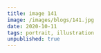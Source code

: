 ```yaml
---
title: image 141
image: /images/blogs/141.jpg
date: 2020-10-11
tags: portrait, illustration
unpublished: true
---
```

